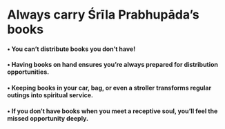 # Always carry Śrīla Prabhupāda’s books

#### • You can’t distribute books you don’t have!

#### • Having books on hand ensures you’re always prepared for distribution opportunities.

#### • Keeping books in your car, bag, or even a stroller transforms regular outings into spiritual service.

#### • If you don’t have books when you meet a receptive soul, you’ll feel the missed opportunity deeply.
